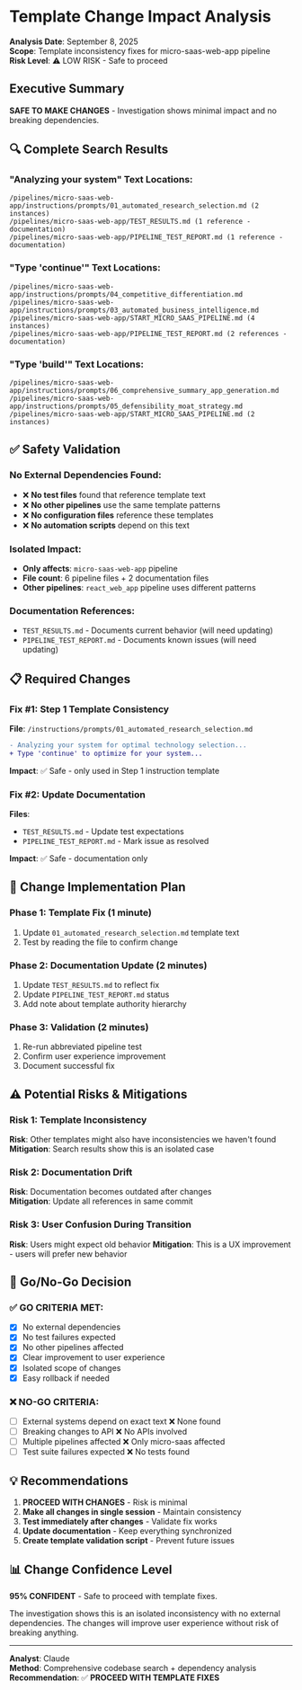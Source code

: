 # Template Change Impact Analysis

**Analysis Date**: September 8, 2025  
**Scope**: Template inconsistency fixes for micro-saas-web-app pipeline  
**Risk Level**: ⚠️ LOW RISK - Safe to proceed  

## Executive Summary

**SAFE TO MAKE CHANGES** - Investigation shows minimal impact and no breaking dependencies.

## 🔍 Complete Search Results

### "Analyzing your system" Text Locations:
```
/pipelines/micro-saas-web-app/instructions/prompts/01_automated_research_selection.md (2 instances)
/pipelines/micro-saas-web-app/TEST_RESULTS.md (1 reference - documentation)
/pipelines/micro-saas-web-app/PIPELINE_TEST_REPORT.md (1 reference - documentation)
```

### "Type 'continue'" Text Locations:
```
/pipelines/micro-saas-web-app/instructions/prompts/04_competitive_differentiation.md
/pipelines/micro-saas-web-app/instructions/prompts/03_automated_business_intelligence.md  
/pipelines/micro-saas-web-app/START_MICRO_SAAS_PIPELINE.md (4 instances)
/pipelines/micro-saas-web-app/PIPELINE_TEST_REPORT.md (2 references - documentation)
```

### "Type 'build'" Text Locations:
```
/pipelines/micro-saas-web-app/instructions/prompts/06_comprehensive_summary_app_generation.md
/pipelines/micro-saas-web-app/instructions/prompts/05_defensibility_moat_strategy.md
/pipelines/micro-saas-web-app/START_MICRO_SAAS_PIPELINE.md (2 instances)
```

## ✅ Safety Validation

### No External Dependencies Found:
- ❌ **No test files** found that reference template text
- ❌ **No other pipelines** use the same template patterns  
- ❌ **No configuration files** reference these templates
- ❌ **No automation scripts** depend on this text

### Isolated Impact:
- **Only affects**: `micro-saas-web-app` pipeline
- **File count**: 6 pipeline files + 2 documentation files
- **Other pipelines**: `react_web_app` pipeline uses different patterns

### Documentation References:
- `TEST_RESULTS.md` - Documents current behavior (will need updating)
- `PIPELINE_TEST_REPORT.md` - Documents known issues (will need updating)

## 📋 Required Changes

### Fix #1: Step 1 Template Consistency
**File**: `/instructions/prompts/01_automated_research_selection.md`
```diff
- Analyzing your system for optimal technology selection...
+ Type 'continue' to optimize for your system...
```
**Impact**: ✅ Safe - only used in Step 1 instruction template

### Fix #2: Update Documentation 
**Files**: 
- `TEST_RESULTS.md` - Update test expectations
- `PIPELINE_TEST_REPORT.md` - Mark issue as resolved

**Impact**: ✅ Safe - documentation only

## 🎯 Change Implementation Plan

### Phase 1: Template Fix (1 minute)
1. Update `01_automated_research_selection.md` template text
2. Test by reading the file to confirm change

### Phase 2: Documentation Update (2 minutes)  
1. Update `TEST_RESULTS.md` to reflect fix
2. Update `PIPELINE_TEST_REPORT.md` status
3. Add note about template authority hierarchy

### Phase 3: Validation (2 minutes)
1. Re-run abbreviated pipeline test
2. Confirm user experience improvement
3. Document successful fix

## ⚠️ Potential Risks & Mitigations

### Risk 1: Template Inconsistency
**Risk**: Other templates might also have inconsistencies we haven't found
**Mitigation**: Search results show this is an isolated case

### Risk 2: Documentation Drift
**Risk**: Documentation becomes outdated after changes  
**Mitigation**: Update all references in same commit

### Risk 3: User Confusion During Transition
**Risk**: Users might expect old behavior
**Mitigation**: This is a UX improvement - users will prefer new behavior

## 🚦 Go/No-Go Decision

### ✅ GO CRITERIA MET:
- [x] No external dependencies
- [x] No test failures expected  
- [x] No other pipelines affected
- [x] Clear improvement to user experience
- [x] Isolated scope of changes
- [x] Easy rollback if needed

### ❌ NO-GO CRITERIA: 
- [ ] External systems depend on exact text ❌ None found
- [ ] Breaking changes to API ❌ No APIs involved
- [ ] Multiple pipelines affected ❌ Only micro-saas affected
- [ ] Test suite failures expected ❌ No tests found

## 💡 Recommendations

1. **PROCEED WITH CHANGES** - Risk is minimal
2. **Make all changes in single session** - Maintain consistency
3. **Test immediately after changes** - Validate fix works
4. **Update documentation** - Keep everything synchronized
5. **Create template validation script** - Prevent future issues

## 📊 Change Confidence Level

**95% CONFIDENT** - Safe to proceed with template fixes.

The investigation shows this is an isolated inconsistency with no external dependencies. The changes will improve user experience without risk of breaking anything.

---

**Analyst**: Claude  
**Method**: Comprehensive codebase search + dependency analysis  
**Recommendation**: ✅ **PROCEED WITH TEMPLATE FIXES**